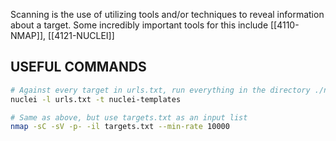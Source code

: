 Scanning is the use of utilizing tools and/or techniques to reveal information about a target. Some incredibly important tools for this include [[4110-NMAP]], [[4121-NUCLEI]]

## USEFUL COMMANDS
```bash
# Against every target in urls.txt, run everything in the directory ./nuclei-templates
nuclei -l urls.txt -t nuclei-templates

# Same as above, but use targets.txt as an input list
nmap -sC -sV -p- -il targets.txt --min-rate 10000
```
